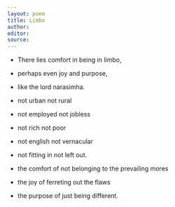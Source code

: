 ```yaml
---
layout: poem
title: Limbo
author: 
editor: 
source: 
---
```


- There lies comfort in being in limbo,
- perhaps even joy and purpose,
- like the lord narasimha.

- not urban not rural
- not employed not jobless
- not rich not poor
- not english not vernacular
- not fitting in not left out.

- the comfort of not belonging to the prevailing mores
- the joy of ferreting out the flaws
- the purpose of just being different.
